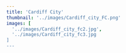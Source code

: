 ```yaml
---
title: 'Cardiff City'
thumbnail: '../images/Cardiff_city_FC.png'
images: [
  '../images/Cardiff_city_fc2.jpg',
  '../images/Cardiff_city_fc3.jpg
]
---
```

